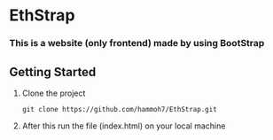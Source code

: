 # EthStrap
### This is a website (only frontend) made by using BootStrap
 ## Getting Started

 1. Clone the project
    ```
    git clone https://github.com/hammoh7/EthStrap.git
    ```
2. After this run the file (index.html) on your local machine

